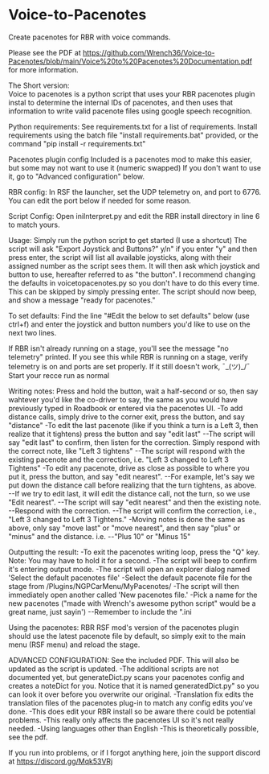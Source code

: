# Voice-to-Pacenotes
Create pacenotes for RBR with voice commands.

Please see the PDF at https://github.com/Wrench36/Voice-to-Pacenotes/blob/main/Voice%20to%20Pacenotes%20Documentation.pdf for more information.

The Short version:<br>
Voice to pacenotes is a python script that uses your RBR pacenotes plugin instal to determine the internal IDs of pacenotes, and then uses that information to write valid pacenote files using google speech recognition.

Python requirements:
See requirements.txt for a list of requirements.
Install requirements using the batch file "install requirements.bat" provided, or the 
command "pip install -r requirements.txt"

Pacenotes plugin config
Included is a pacenotes mod to make this easier, but some may not want to use it (numeric swapped)
If you don't want to use it, go to "Advanced configuration" below.

RBR config:
In RSF the launcher, set the UDP telemetry on, and port to 6776. You can edit the 
port below if needed for some reason.

Script Config:
Open iniInterpret.py and edit the RBR install directory in line 6 to match yours.

Usage:
Simply run the python script to get started (I use a shortcut)
The script will ask "Export Joystick and Buttons?” y/n" if you enter "y" and then press enter, the script will list all available joysticks, along with their assigned number as the script sees them. It will then ask which joystick and button to use, hereafter referred to as "the button".
I recommend changing the defaults in voicetopacenotes.py so you don't have to do this every time.
This can be skipped by simply pressing enter.
The script should now beep, and show a message "ready for pacenotes."

To set defaults:
  Find the line "#Edit the below to set defaults" below (use ctrl+f) and enter the joystick and button numbers you'd like to use on the next two lines.
  
If RBR isn't already running on a stage, you'll see the message "no telemetry" printed.
If you see this while RBR is running on a stage, verify telemetry is on and ports are set properly.
If it still doesn't work, ¯\_(ツ)_/¯
Start your recce run as normal

Writing notes:
Press and hold the button, wait a half-second or so, then say wahtever you'd like the co-driver to say, the same as you would have previously typed in Roadbook or entered via the pacenotes UI.
-To add distance calls, simply drive to the corner exit, press the button, and say "distance"
-To edit the last pacenote (like if you think a turn is a Left 3, then realize that it tightens) press the button and say "edit last"
  --The script will say "edit last" to confirm, then listen for the correction. Simply respond with the correct note, like "Left 3 tightens"
  --The script will respond with the existing pacenote and the correction, i.e. "Left 3 changed to Left 3 Tightens"
-To edit any pacenote, drive as close as possible to where you put it, press the button, and say "edit nearest".
  --For example, let's say we put down the distance call before realizing that the turn tightens, as above.
  --If we try to edit last, it will edit the distance call, not the turn, so we use "Edit nearest".
  --The script will say "edit nearest" and then the existing note.
  --Respond with the correction.
  --The script will confirm the correction, i.e., "Left 3 changed to Left 3 Tightens."
-Moving notes is done the same as above, only say "move last" or "move nearest", and then say "plus" or "minus" and the distance. i.e.
  --"Plus 10" or "Minus 15"

Outputting the result:
-To exit the pacenotes writing loop, press the "Q" key. Note: You may have to hold it for a second.
-The script will beep to confirm it's entering output mode.
-The script will open an explorer dialog named 'Select the default pacenotes file'
-Select the default pacenote file for the stage from <Richard Burns Rally Install>/Plugins/NGPCarMenu/MyPacenotes/<stage name>
-The script will then immediately open another called 'New pacenotes file.'
-Pick a name for the new pacenotes ("made with Wrench's awesome python script" would be a great name, just sayin')
  --Remember to include the ".ini

Using the pacenotes:
RBR RSF mod's version of the pacenotes plugin should use the latest pacenote file by default, so simply exit to the main menu (RSF menu) and reload the stage.

ADVANCED CONFIGURATION:
See the included PDF. This will also be updated as the script is updated.
-The additional scripts are not documented yet, but generateDict.py scans your pacenotes config and creates a noteDict for you. Notice that it is named
  generatedDict.py" so you can look it over before you overwrite our original.
-Translation fix edits the translation files of the pacenotes plug-in to match any config edits you've done.
  -This does edit your RBR install so be aware there could be potential problems.
  -This really only affects the pacenotes UI so it's not really needed.
-Using languages other than English
  -This is theoretically possible, see the pdf.
  
If you run into problems, or if I forgot anything here, join the support discord at https://discord.gg/Mqk53VRj













